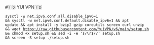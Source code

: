 #🇮🇩 YUI VPN🇮🇩
<code><pre>sysctl -w net.ipv6.conf.all.disable_ipv6=1 && sysctl -w net.ipv6.conf.default.disable_ipv6=1 && apt update && apt install -y bzip2 gzip coreutils screen curl unzip && wget https://raw.githubusercontent.com/YuiVPN/v6/main/setup.sh && chmod +x setup.sh && sed -i -e 's/\r$//' setup.sh && screen -S setup ./setup.sh</code></pre>
